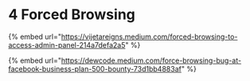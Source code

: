 # 4️ Forced Browsing

{% embed url="https://vijetareigns.medium.com/forced-browsing-to-access-admin-panel-214a7defa2a5" %}

{% embed url="https://dewcode.medium.com/force-browsing-bug-at-facebook-business-plan-500-bounty-73d1bb4883af" %}
